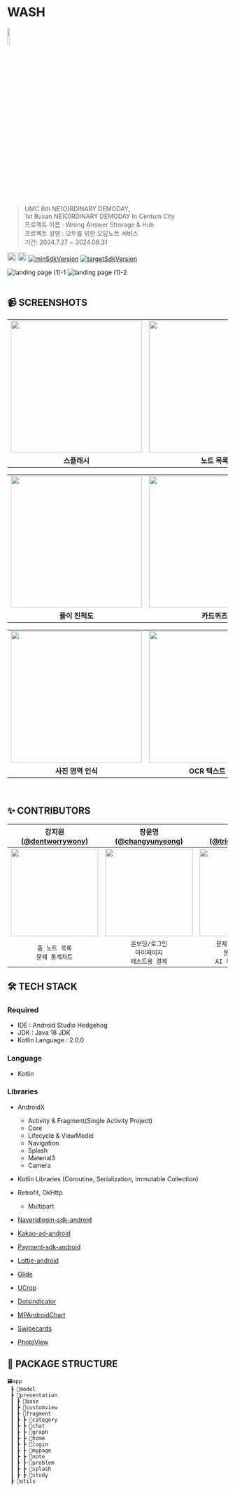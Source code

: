 # WASH

<img src="https://github.com/user-attachments/assets/76c4d114-b978-4f2a-9be0-700510db15e5" width =10% ><br>
> UMC 6th NE(O)RDINARY DEMODAY,
<br> 1st Busan NE(O)RDINARY DEMODAY In Centum City
<br> 프로젝트 이름 : Wrong Answer Strorage & Hub
<br> 프로젝트 설명 : 모두를 위한 오답노트 서비스
<br> 기간: 2024.7.27 ~ 2024.08.31

<img height="20px" src="https://img.shields.io/badge/Android-3DDC84?style=flat-square&logo=android&logoColor=white"/> <img height="20px" src="https://img.shields.io/badge/Kotlin 2.0-7F52FF?style=for-the-badge&logo=Kotlin&logoColor=white">
[![minSdkVersion](https://img.shields.io/badge/minSdkVersion-26-red)](https://developer.android.com/distribute/best-practices/develop/target-sdk)
[![targetSdkVersion](https://img.shields.io/badge/targetSdkVersion-34-orange)](https://developer.android.com/distribute/best-practices/develop/target-sdk)
<br/>

![landing page (1)-1](https://github.com/user-attachments/assets/a1d32edc-5652-4ab7-8579-f0d1b43f8a49)
![landing page (1)-2](https://github.com/user-attachments/assets/c394fe8f-10f2-49b9-a0ff-4f8b66949f31)
</br></br>

## 📹 SCREENSHOTS
<table>
  <tr>
    <td><img src="https://github.com/user-attachments/assets/19aa75bb-c408-4293-829b-8a1085c20261" width="300" /></td>
    <td><img src="https://github.com/user-attachments/assets/cefc7f4e-fc6c-4a97-af48-b3d80c7a30c3" width="300" /></td>
    <td><img src="https://github.com/user-attachments/assets/0d31cdf9-07e4-4140-bc44-82d8a4678682" width="300" /></td>
    <td><img src="https://github.com/user-attachments/assets/b27ae717-fc06-4ace-881f-f6c09458a9cb" width="300" /></td>
  </tr>
  <tr>
    <td align="center"><b>스플래시</b></td>
    <td align="center"><b>노트 목록</b></td>
    <td align="center"><b>마이 페이지</b></td>
    <td align="center"><b>구독</b></td>
  </tr>
</table>
<table>
  <tr>
    <td><img src="https://github.com/user-attachments/assets/2130bfc4-91ef-4c2a-9afa-8b49eb967d1e" width="300" /></td>
    <td><img src="https://github.com/user-attachments/assets/a9466cb4-3799-4833-b2d7-a27a933ca949" width="300" /></td>
    <td><img src="https://github.com/user-attachments/assets/bffe628f-2ece-4b06-a059-3da5b0bd1b3d" width="300" /></td>
    <td><img src="https://github.com/user-attachments/assets/5aa47d14-e1d8-4e07-9dcb-a0e2820ef401" width="300" /></td>
  </tr>
  <tr>
    <td align="center"><b>풀이 진척도</b></td>
    <td align="center"><b>카드퀴즈</b></td>
    <td align="center"><b>문제 통계</b></td>
    <td align="center"><b>문제 추가 옵션</b></td>
  </tr>
</table>
<table>
  <tr>
    <td><img src="https://github.com/user-attachments/assets/662cd5b7-ff8c-4651-9213-cd14f752c224" width="300" /></td>
    <td><img src="https://github.com/user-attachments/assets/2669d944-8c93-46e9-afd7-26d0c9dec152" width="300" /></td>
    <td><img src="https://github.com/user-attachments/assets/ced2e1ce-3320-4fec-a26b-75e50007a842" width="300" /></td>
    <td><img src="https://github.com/user-attachments/assets/f2a22e56-aca5-4f02-a47a-dd6e9f8f5500" width="300" /></td>
  </tr>
  <tr>
    <td align="center"><b>사진 영역 인식</b></td>
    <td align="center"><b>OCR 텍스트 추출</b></td>
    <td align="center"><b>유형 선택</b></td>
    <td align="center"><b>AI 채팅</b></td>
  </tr>
</table>
<br>

## ✨ CONTRIBUTORS
|                                   강지원<br/>([@dontworrywony](https://github.com/dontworrywony))                                    |                                      장윤영<br/>([@changyunyeong](https://github.com/changyunyeong))                                       |                                  👑정승원<br/>([@tristanjung1006](https://github.com/tristanjung1006))                                   |                                    한지수<br/>([@eldeoddt](https://github.com/eldeoddt))                                     |
|:---------------------------------------------------------------------------------------------------------------------------:|:---------------------------------------------------------------------------------------------------------------------------:|:---------------------------------------------------------------------------------------------------------------------------:|:---------------------------------------------------------------------------------------------------------------------------:|
| <img width="200px" src="https://avatars.githubusercontent.com/u/101341914?v=4"/> | <img width="200px" src="https://avatars.githubusercontent.com/u/129532144?v=4"/> | <img width="200px" src="https://avatars.githubusercontent.com/u/62244340?v=4"/> | <img width="200px" src="https://avatars.githubusercontent.com/u/90364562?v=4"/> |
|                                                      `홈 노트 목록`<br/>`문제 통계차트`                                                      |                                               `온보딩/로그인`<br/>`마이페이지`<br/>`테스트용 결제`                                               |                                          `문제 정보 조회/편집`<br/>`문제 정보 추가`<br/>`AI 채팅/텍스트 추출`                                           |                                                      `카드퀴즈형 문제 학습` <br/>`문제 사진 영역별 추출`                                                   |

## 🛠 TECH STACK

### Required

- IDE : Android Studio Hedgehog
- JDK : Java 18 JDK
- Kotlin Language : 2.0.0

### Language

- Kotlin

### Libraries

- AndroidX
  - Activity & Fragment(Single Activity Project)
  - Core
  - Lifecycle & ViewModel
  - Navigation
  - Splash
  - Material3
  - Camera

- Kotlin Libraries (Coroutine, Serialization, Immutable Collection)

- Retrofit, OkHttp
  - Multipart
- [Naveridlogin-sdk-android](https://github.com/naver/naveridlogin-sdk-android)
- [Kakao-ad-android](https://github.com/KakaoAd/kakao-ad-android)
- [Payment-sdk-android](https://github.com/tosspayments/payment-sdk-android)
- [Lottie-android](https://github.com/airbnb/lottie-android)
- [Glide](https://github.com/bumptech/glide)
- [UCrop](https://github.com/Yalantis/uCrop)
- [Dotsindicator](https://github.com/tommybuonomo/dotsindicator)
- [MPAndroidChart](https://github.com/PhilJay/MPAndroidChart)
- [Swipecards](https://github.com/Diolor/Swipecards)
- [PhotoView](https://github.com/Baseflow/PhotoView)

## 📁 PACKAGE STRUCTURE
```
🗃️app
 ┣ 📂model
 ┣ 📂presentation
 ┃ ┣ 📂base
 ┃ ┣ 📂customview
 ┃ ┣ 📂fragment
 ┃ ┣ ┣ 📂category
 ┃ ┣ ┣ 📂chat
 ┃ ┣ ┣ 📂graph
 ┃ ┣ ┣ 📂home
 ┃ ┣ ┣ 📂login
 ┃ ┣ ┣ 📂mypage
 ┃ ┣ ┣ 📂note
 ┃ ┣ ┣ 📂problem
 ┃ ┣ ┣ 📂splash
 ┃ ┣ ┣ 📂study
 ┣ 📂utils
```
